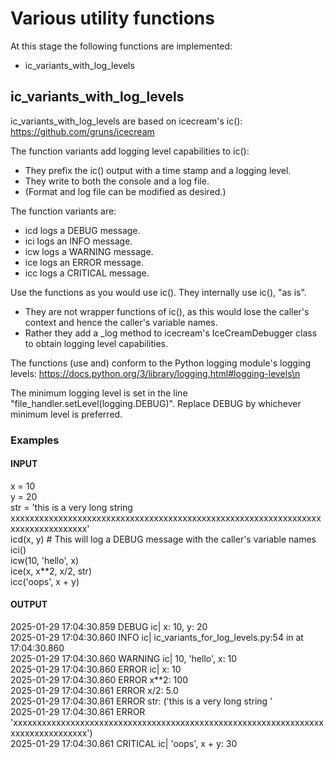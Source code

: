 # Various utility functions

At this stage the following functions are implemented:
- ic_variants_with_log_levels

## ic_variants_with_log_levels

ic_variants_with_log_levels are based on icecream's ic(): https://github.com/gruns/icecream

The function variants add logging level capabilities to ic():
- They prefix the ic() output with a time stamp and a logging level.
- They write to both the console and a log file.
- (Format and log file can be modified as desired.)

The function variants are:
- icd logs a DEBUG message.
- ici logs an INFO message.
- icw logs a WARNING message.
- ice logs an ERROR message.
- icc logs a CRITICAL message.

Use the functions as you would use ic(). They internally use ic(), "as is".
- They are not wrapper functions of ic(), as this would lose the caller's context and hence the caller's variable names.
- Rather they add a _log method to icecream's IceCreamDebugger class to obtain logging level capabilities.

The functions (use and) conform to the Python logging module's logging levels: https://docs.python.org/3/library/logging.html#logging-levels\n

The minimum logging level is set in the line "file_handler.setLevel(logging.DEBUG)".
Replace DEBUG by whichever minimum level is preferred.

### Examples

#### INPUT
x = 10  
y = 20  
str = 'this is a very long string xxxxxxxxxxxxxxxxxxxxxxxxxxxxxxxxxxxxxxxxxxxxxxxxxxxxxxxxxxxxxxxxxxxxxxxxxxxxxxxxx'  
icd(x, y)  # This will log a DEBUG message with the caller's variable names  
ici()  
icw(10, 'hello', x)  
ice(x, x**2, x/2, str)  
icc('oops', x + y)  

#### OUTPUT
2025-01-29 17:04:30.859 DEBUG ic| x: 10, y: 20  
2025-01-29 17:04:30.860 INFO ic| ic_variants_for_log_levels.py:54 in <module> at 17:04:30.860  
2025-01-29 17:04:30.860 WARNING ic| 10, 'hello', x: 10  
2025-01-29 17:04:30.860 ERROR ic| x: 10  
2025-01-29 17:04:30.860 ERROR     x**2: 100  
2025-01-29 17:04:30.861 ERROR     x/2: 5.0  
2025-01-29 17:04:30.861 ERROR     str: ('this is a very long string '  
2025-01-29 17:04:30.861 ERROR           'xxxxxxxxxxxxxxxxxxxxxxxxxxxxxxxxxxxxxxxxxxxxxxxxxxxxxxxxxxxxxxxxxxxxxxxxxxxxxxxxx')  
2025-01-29 17:04:30.861 CRITICAL ic| 'oops', x + y: 30  